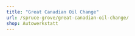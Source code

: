 ```yaml
---
title: "Great Canadian Oil Change"
url: /spruce-grove/great-canadian-oil-change/
shop: Autowerkstatt
---
```

